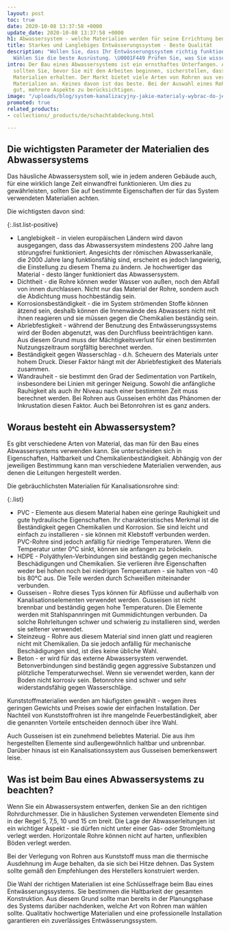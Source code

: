 ```yaml
---
layout: post
toc: true
date: 2020-10-08 13:37:58 +0000
update_date: 2020-10-08 13:37:58 +0000
h1: Abwassersystem - welche Materialien werden für seine Errichtung benötigt?
title: Starkes und Langlebiges Entwässerungssystem - Beste Qualität
description: "Wollen Sie, dass Ihr Entwässerungssystem richtig funktioniert? \U0001F6BD
  Wählen Sie die beste Ausrüstung. \U0001F449 Prüfen Sie, was Sie wissen sollten."
intro: Der Bau eines Abwassersystems ist ein ernsthaftes Unterfangen. Aus diesem Grund
  sollten Sie, bevor Sie mit den Arbeiten beginnen, sicherstellen, dass Sie die besten
  Materialien erhalten. Der Markt bietet viele Arten von Rohren aus verschiedenen
  Materialien an. Keines davon ist das beste. Bei der Auswahl eines Rohres ist es
  gut, mehrere Aspekte zu berücksichtigen.
image: "/uploads/blog/system-kanalizacyjny-jakie-materialy-wybrac-do-jego-stworzenia.jpg"
promoted: true
related_products:
- collections/_products/de/schachtabdeckung.html

---
```

## Die wichtigsten Parameter der Materialien des Abwassersystems

Das häusliche Abwassersystem soll, wie in jedem anderen Gebäude auch, für eine wirklich lange Zeit einwandfrei funktionieren. Um dies zu gewährleisten, sollten Sie auf bestimmte Eigenschaften der für das System verwendeten Materialien achten.

Die wichtigsten davon sind:

{:.list.list-positive}

* Langlebigkeit - in vielen europäischen Ländern wird davon ausgegangen, dass das Abwassersystem mindestens 200 Jahre lang störungsfrei funktioniert. Angesichts der römischen Abwasserkanäle, die 2000 Jahre lang funktionsfähig sind, erscheint es jedoch langwierig, die Einstellung zu diesem Thema zu ändern. Je hochwertiger das Material - desto länger funktioniert das Abwassersystem.
* Dichtheit - die Rohre können weder Wasser von außen, noch den Abfall von innen durchlassen. Nicht nur das Material der Rohre, sondern auch die Abdichtung muss hochbeständig sein.
* Korrosionsbeständigkeit - die im System strömenden Stoffe können ätzend sein, deshalb können die Innenwände des Abwassers nicht mit ihnen reagieren und sie müssen gegen die Chemikalien beständig sein.
* Abriebfestigkeit - während der Benutzung des Entwässerungssystems wird der Boden abgenutzt, was den Durchfluss beeinträchtigen kann. Aus diesem Grund muss der Mächtigkeitsverlust für einen bestimmten Nutzungszeitraum sorgfältig berechnet werden.
* Beständigkeit gegen Wasserschlag - d.h. Scheuern des Materials unter hohem Druck. Dieser Faktor hängt mit der Abriebfestigkeit des Materials zusammen.
* Wandrauheit - sie bestimmt den Grad der Sedimentation von Partikeln, insbesondere bei Linien mit geringer Neigung. Sowohl die anfängliche Rauhigkeit als auch ihr Niveau nach einer bestimmten Zeit muss berechnet werden. Bei Rohren aus Gusseisen erhöht das Phänomen der Inkrustation diesen Faktor. Auch bei Betonrohren ist es ganz anders.

## Woraus besteht ein Abwassersystem?

Es gibt verschiedene Arten von Material, das man für den Bau eines Abwassersystems verwenden kann. Sie unterscheiden sich in Eigenschaften, Haltbarkeit und Chemikalienbeständigkeit. Abhängig von der jeweiligen Bestimmung kann man verschiedene Materialien verwenden, aus denen die Leitungen hergestellt werden.

Die gebräuchlichsten Materialien für Kanalisationsrohre sind:

{:.list}

* PVC - Elemente aus diesem Material haben eine geringe Rauhigkeit und gute hydraulische Eigenschaften. Ihr charakteristisches Merkmal ist die Beständigkeit gegen Chemikalien und Korrosion. Sie sind leicht und einfach zu installieren - sie können mit Klebstoff verbunden werden. PVC-Rohre sind jedoch anfällig für niedrige Temperaturen. Wenn die Temperatur unter 0°C sinkt, können sie anfangen zu bröckeln.
* HDPE - Polyäthylen-Verbindungen sind beständig gegen mechanische Beschädigungen und Chemikalien. Sie verlieren ihre Eigenschaften weder bei hohen noch bei niedrigen Temperaturen - sie halten von -40 bis 80°C aus. Die Teile werden durch Schweißen miteinander verbunden.
* Gusseisen - Rohre dieses Typs können für Abflüsse und außerhalb von Kanalisationselementen verwendet werden. Gusseisen ist nicht brennbar und beständig gegen hohe Temperaturen. Die Elemente werden mit Stahlspannringen mit Gummidichtungen verbunden. Da solche Rohrleitungen schwer und schwierig zu installieren sind, werden sie seltener verwendet.
* Steinzeug - Rohre aus diesem Material sind innen glatt und reagieren nicht mit Chemikalien. Da sie jedoch anfällig für mechanische Beschädigungen sind, ist dies keine übliche Wahl.
* Beton - er wird für das externe Abwassersystem verwendet. Betonverbindungen sind beständig gegen aggressive Substanzen und plötzliche Temperaturwechsel. Wenn sie verwendet werden, kann der Boden nicht korrosiv sein. Betonrohre sind schwer und sehr widerstandsfähig gegen Wasserschläge.

Kunststoffmaterialien werden am häufigsten gewählt - wegen ihres geringen Gewichts und Preises sowie der einfachen Installation. Der Nachteil von Kunststoffrohren ist ihre mangelnde Feuerbeständigkeit, aber die genannten Vorteile entscheiden dennoch über ihre Wahl.

Auch Gusseisen ist ein zunehmend beliebtes Material. Die aus ihm hergestellten Elemente sind außergewöhnlich haltbar und unbrennbar. Darüber hinaus ist ein Kanalisationssystem aus Gusseisen bemerkenswert leise.

## Was ist beim Bau eines Abwassersystems zu beachten?

Wenn Sie ein Abwassersystem entwerfen, denken Sie an den richtigen Rohrdurchmesser. Die in häuslichen Systemen verwendeten Elemente sind in der Regel 5, 7,5, 10 und 15 cm breit. Die Lage der Abwasserleitungen ist ein wichtiger Aspekt - sie dürfen nicht unter einer Gas- oder Stromleitung verlegt werden. Horizontale Rohre können nicht auf harten, unflexiblen Böden verlegt werden.

Bei der Verlegung von Rohren aus Kunststoff muss man die thermische Ausdehnung im Auge behalten, da sie sich bei Hitze dehnen. Das System sollte gemäß den Empfehlungen des Herstellers konstruiert werden.

Die Wahl der richtigen Materialien ist eine Schlüsselfrage beim Bau eines Entwässerungssystems. Sie bestimmen die Haltbarkeit der gesamten Konstruktion. Aus diesem Grund sollte man bereits in der Planungsphase des Systems darüber nachdenken, welche Art von Rohren man wählen sollte. Qualitativ hochwertige Materialien und eine professionelle Installation garantieren ein zuverlässiges Entwässerungssystem.